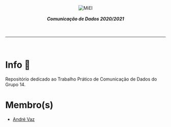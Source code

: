 <div align="center">
    <img src="https://i.imgur.com/GOGaHkq.jpg" align="center" alt="MiEI">
    <br>
    <br>
    <strong><i>Comunicação de Dados 2020/2021</i></strong>
    <br>
    <br>
</div>
<br>
<hr>
<br>

# Info 📍

Repositório dedicado ao Trabalho Prático de Comunicação de Dados do Grupo 14.

# Membro(s)

- [André Vaz](https://andreubita.com)
